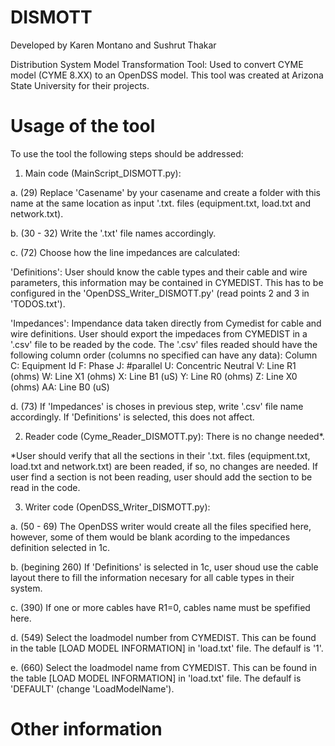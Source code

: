 # DISMOTT
Developed by Karen Montano and Sushrut Thakar

Distribution System Model Transformation Tool: Used to convert CYME model (CYME 8.XX) to an OpenDSS model. This tool was created at Arizona State University for their projects.

# Usage of the tool
To use the tool the following steps should be addressed:

1. Main code (MainScript_DISMOTT.py):

a. (29) Replace 'Casename' by your casename and create a folder with this name at the same location as input '.txt. files (equipment.txt, load.txt and network.txt).

b. (30 - 32) Write the '.txt' file names accordingly.

c. (72) Choose how the line impedances are calculated: 

  'Definitions': User should know the cable types and their cable and wire parameters, this information may be contained in CYMEDIST. This has to be configured in the 'OpenDSS_Writer_DISMOTT.py' (read points 2 and 3 in 'TODOS.txt').
  
  'Impedances': Impendance data taken directly from Cymedist for cable and wire definitions. User should export the impedaces from CYMEDIST in a '.csv' file to be readed by the code. The '.csv' files readed should have the following column order (columns no specified can have any data):
  Column C: Equipment Id
  F: Phase
  J: #parallel
  U: Concentric Neutral
  V: Line R1 (ohms)
  W: Line X1 (ohms)
  X: Line B1 (uS)
  Y: Line R0 (ohms)
  Z: Line X0 (ohms)
  AA: Line B0 (uS)
  
 d. (73) If 'Impedances' is choses in previous step, write '.csv' file name accordingly. If 'Definitions' is selected, this does not affect.

2. Reader code (Cyme_Reader_DISMOTT.py): There is no change needed*. 

*User should verify that all the sections in their '.txt. files (equipment.txt, load.txt and network.txt) are been readed, if so, no changes are needed. If user find a section is not been reading, user should add the section to be read in the code.

3. Writer code (OpenDSS_Writer_DISMOTT.py):

a. (50 - 69) The OpenDSS writer would create all the files specified here, however, some of them would be blank acording to the impedances definition selected in 1c. 

b. (begining 260) If 'Definitions' is selected in 1c, user shoud use the cable layout there to fill the information necesary for all cable types in their system. 

c. (390) If one or more cables have R1=0, cables name must be spefified here.

d. (549) Select the loadmodel number from CYMEDIST. This can be found in the table [LOAD MODEL INFORMATION] in 'load.txt' file. The defaulf is '1'.  

e. (660) Select the loadmodel name from CYMEDIST. This can be found in the table [LOAD MODEL INFORMATION] in 'load.txt' file. The defaulf is 'DEFAULT' (change 'LoadModelName'). 

# Other information
